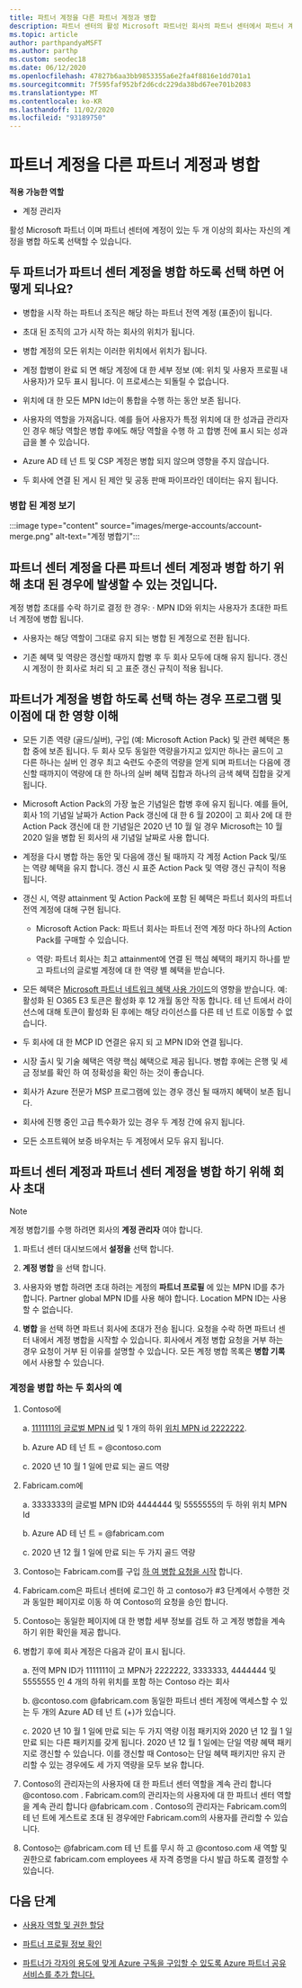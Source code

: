 ```yaml
---
title: 파트너 계정을 다른 파트너 계정과 병합
description: 파트너 센터의 활성 Microsoft 파트너인 회사의 파트너 센터에서 파트너 계정을 다른 파트너 계정에 병합 하는 방법에 대해 알아봅니다.
ms.topic: article
author: parthpandyaMSFT
ms.author: parthp
ms.custom: seodec18
ms.date: 06/12/2020
ms.openlocfilehash: 47827b6aa3bb9853355a6e2fa4f8816e1dd701a1
ms.sourcegitcommit: 7f595faf952bf2d6cdc229da38bd67ee701b2083
ms.translationtype: MT
ms.contentlocale: ko-KR
ms.lasthandoff: 11/02/2020
ms.locfileid: "93189750"
---
```

# <a name="merge-your-partner-account-with-another-partner-account"></a>파트너 계정을 다른 파트너 계정과 병합

**적용 가능한 역할**

- 계정 관리자

활성 Microsoft 파트너 이며 파트너 센터에 계정이 있는 두 개 이상의 회사는 자신의 계정을 병합 하도록 선택할 수 있습니다.

## <a name="what-happens-when-two-partners-elect-to-merge-their-partner-center-accounts"></a>두 파트너가 파트너 센터 계정을 병합 하도록 선택 하면 어떻게 되나요?

- 병합을 시작 하는 파트너 조직은 해당 하는 파트너 전역 계정 (표준)이 됩니다.

- 초대 된 조직의 고가 시작 하는 회사의 위치가 됩니다.

- 병합 계정의 모든 위치는 이러한 위치에서 위치가 됩니다.

- 계정 합병이 완료 되 면 해당 계정에 대 한 세부 정보 (예: 위치 및 사용자 프로필 내 사용자)가 모두 표시 됩니다. 이 프로세스는 되돌릴 수 없습니다.

- 위치에 대 한 모든 MPN Id는이 통합을 수행 하는 동안 보존 됩니다.

- 사용자의 역할을 가져옵니다. 예를 들어 사용자가 특정 위치에 대 한 성과급 관리자 인 경우 해당 역할은 병합 후에도 해당 역할을 수행 하 고 합병 전에 표시 되는 성과급을 볼 수 있습니다.

- Azure AD 테 넌 트 및 CSP 계정은 병합 되지 않으며 영향을 주지 않습니다.

- 두 회사에 연결 된 게시 된 제안 및 공동 판매 파이프라인 데이터는 유지 됩니다.

### <a name="view-of-merged-accounts"></a>병합 된 계정 보기

:::image type="content" source="images/merge-accounts/account-merge.png" alt-text="계정 병합기":::

## <a name="what-to-expect-if-you-have-been-invited-to-merge-your-partner-center-account-with-another-partner-center-account"></a>파트너 센터 계정을 다른 파트너 센터 계정과 병합 하기 위해 초대 된 경우에 발생할 수 있는 것입니다.

계정 병합 초대를 수락 하기로 결정 한 경우: · MPN ID와 위치는 사용자가 초대한 파트너 계정에 병합 됩니다.

- 사용자는 해당 역할이 그대로 유지 되는 병합 된 계정으로 전환 됩니다.

- 기존 혜택 및 역량은 갱신할 때까지 합병 후 두 회사 모두에 대해 유지 됩니다. 갱신 시 계정이 한 회사로 처리 되 고 표준 갱신 규칙이 적용 됩니다.

## <a name="understand-the-impacts-to-programs-and-benefits-when-partners-elect-to-merge-accounts"></a>파트너가 계정을 병합 하도록 선택 하는 경우 프로그램 및 이점에 대 한 영향 이해

- 모든 기존 역량 (골드/실버), 구입 (예: Microsoft Action Pack) 및 관련 혜택은 통합 중에 보존 됩니다. 두 회사 모두 동일한 역량을가지고 있지만 하나는 골드이 고 다른 하나는 실버 인 경우 최고 숙련도 수준의 역량을 얻게 되며 파트너는 다음에 갱신할 때까지이 역량에 대 한 하나의 실버 혜택 집합과 하나의 금색 혜택 집합을 갖게 됩니다. 

- Microsoft Action Pack의 가장 높은 기념일은 합병 후에 유지 됩니다. 예를 들어, 회사 1의 기념일 날짜가 Action Pack 갱신에 대 한 6 월 2020이 고 회사 2에 대 한 Action Pack 갱신에 대 한 기념일은 2020 년 10 월 일 경우 Microsoft는 10 월 2020 일을 병합 된 회사의 새 기념일 날짜로 사용 합니다.

- 계정을 다시 병합 하는 동안 및 다음에 갱신 될 때까지 각 계정 Action Pack 및/또는 역량 혜택을 유지 합니다. 갱신 시 표준 Action Pack 및 역량 갱신 규칙이 적용 됩니다.

- 갱신 시, 역량 attainment 및 Action Pack에 포함 된 혜택은 파트너 회사의 파트너 전역 계정에 대해 구현 됩니다.

  - Microsoft Action Pack: 파트너 회사는 파트너 전역 계정 마다 하나의 Action Pack를 구매할 수 있습니다.

  - 역량: 파트너 회사는 최고 attainment에 연결 된 핵심 혜택의 패키지 하나를 받고 파트너의 글로벌 계정에 대 한 역량 별 혜택을 받습니다.

- 모든 혜택은 [Microsoft 파트너 네트워크 혜택 사용 가이드](https://aka.ms/partner-benefits-use-guide)의 영향을 받습니다. 예: 활성화 된 O365 E3 토큰은 활성화 후 12 개월 동안 작동 합니다. 테 넌 트에서 라이선스에 대해 토큰이 활성화 된 후에는 해당 라이선스를 다른 테 넌 트로 이동할 수 없습니다.

- 두 회사에 대 한 MCP ID 연결은 유지 되 고 MPN ID와 연결 됩니다.

- 시장 출시 및 기술 혜택은 역량 핵심 혜택으로 제공 됩니다. 병합 후에는 은행 및 세금 정보를 확인 하 여 정확성을 확인 하는 것이 좋습니다.

- 회사가 Azure 전문가 MSP 프로그램에 있는 경우 갱신 될 때까지 혜택이 보존 됩니다.

- 회사에 진행 중인 고급 특수화가 있는 경우 두 계정 간에 유지 됩니다.

- 모든 소프트웨어 보증 바우처는 두 계정에서 모두 유지 됩니다. 

## <a name="invite-a-company-to-merge-their-partner-center-account-with-your-partner-center-account"></a>파트너 센터 계정과 파트너 센터 계정을 병합 하기 위해 회사 초대

>[!Note]
>계정 병합기를 수행 하려면 회사의 **계정 관리자** 여야 합니다.

1. 파트너 센터 대시보드에서 **설정을** 선택 합니다. 

2. **계정 병합** 을 선택 합니다.

3. 사용자와 병합 하려면 초대 하려는 계정의 **파트너 프로필** 에 있는 MPN ID를 추가 합니다. Partner global MPN ID를 사용 해야 합니다. Location MPN ID는 사용할 수 없습니다.

4. **병합** 을 선택 하면 파트너 회사에 초대가 전송 됩니다. 요청을 수락 하면 파트너 센터 내에서 계정 병합을 시작할 수 있습니다. 회사에서 계정 병합 요청을 거부 하는 경우 요청이 거부 된 이유를 설명할 수 있습니다. 모든 계정 병합 목록은 **병합 기록** 에서 사용할 수 있습니다.
 
### <a name="example-of-two-companies-merging-accounts"></a>계정을 병합 하는 두 회사의 예

1. Contoso에 

    a. [1111111의 글로벌 MPN id](https://partner.microsoft.com/pcv/accountsettings/connectedpartnerprofile) 및 1 개의 하위 [위치 MPN id 2222222](https://partner.microsoft.com/pcv/accountsettings/locationsprofile).
  
    b. Azure AD 테 넌 트 = @contoso.com
 
    c. 2020 년 10 월 1 일에 만료 되는 골드 역량
2. Fabricam.com에
 
    a.  3333333의 글로벌 MPN ID와 4444444 및 5555555의 두 하위 위치 MPN Id

    b.  Azure AD 테 넌 트 = @fabricam.com

    c.  2020 년 12 월 1 일에 만료 되는 두 가지 골드 역량
3.  Contoso는 Fabricam.com를 구입 [하 여 병합 요청을 시작](https://partner.microsoft.com/dashboard/account/merger) 합니다.
4.  Fabricam.com은 파트너 센터에 로그인 하 고 contoso가 #3 단계에서 수행한 것과 동일한 페이지로 이동 하 여 Contoso의 요청을 승인 합니다.
5.  Contoso는 동일한 페이지에 대 한 병합 세부 정보를 검토 하 고 계정 병합을 계속 하기 위한 확인을 제공 합니다.
6.  병합기 후에 회사 계정은 다음과 같이 표시 됩니다.

    a.  전역 MPN ID가 1111111이 고 MPN가 2222222, 3333333, 4444444 및 5555555 인 4 개의 하위 위치를 포함 하는 Contoso 라는 회사
    
    b.  @contoso.com @fabricam.com 동일한 파트너 센터 계정에 액세스할 수 있는 두 개의 Azure AD 테 넌 트 (+)가 있습니다.
    
    c.  2020 년 10 월 1 일에 만료 되는 두 가지 역량 이점 패키지와 2020 년 12 월 1 일 만료 되는 다른 패키지를 갖게 됩니다. 2020 년 12 월 1 일에는 단일 역량 혜택 패키지로 갱신할 수 있습니다. 이를 갱신할 때 Contoso는 단일 혜택 패키지만 유지 관리할 수 있는 경우에도 세 가지 역량을 모두 보유 합니다.
    
7.  Contoso의 관리자는의 사용자에 대 한 파트너 센터 역할을 계속 관리 합니다 @contoso.com . Fabricam.com의 관리자는의 사용자에 대 한 파트너 센터 역할을 계속 관리 합니다 @fabricam.com . Contoso의 관리자는 Fabricam.com의 테 넌 트에 게스트로 초대 된 경우에만 Fabricam.com의 사용자를 관리할 수 있습니다.
8.  Contoso는 @fabricam.com 테 넌 트를 무시 하 고 @contoso.com 새 역할 및 권한으로 fabricam.com employees 새 자격 증명을 다시 발급 하도록 결정할 수 있습니다.

## <a name="next-steps"></a>다음 단계

- [사용자 역할 및 권한 할당](permissions-overview.md)

- [파트너 프로필 정보 확인](update-your-partner-profile.md)

- [파트너가 각자의 용도에 맞게 Azure 구독을 구입할 수 있도록 Azure 파트너 공유 서비스를 추가 합니다.](shared-services.md)
